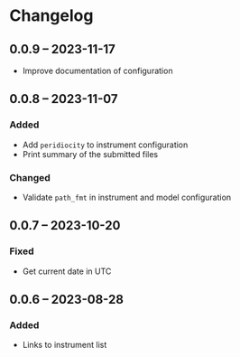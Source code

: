 # Changelog

## 0.0.9 – 2023-11-17

- Improve documentation of configuration

## 0.0.8 – 2023-11-07

### Added

- Add `peridiocity` to instrument configuration
- Print summary of the submitted files

### Changed

- Validate `path_fmt` in instrument and model configuration

## 0.0.7 – 2023-10-20

### Fixed

- Get current date in UTC

## 0.0.6 – 2023-08-28

### Added

- Links to instrument list
